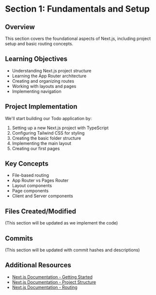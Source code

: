 # Section 1: Fundamentals and Setup

## Overview
This section covers the foundational aspects of Next.js, including project setup and basic routing concepts.

## Learning Objectives
- Understanding Next.js project structure
- Learning the App Router architecture
- Creating and organizing routes
- Working with layouts and pages
- Implementing navigation

## Project Implementation
We'll start building our Todo application by:
1. Setting up a new Next.js project with TypeScript
2. Configuring Tailwind CSS for styling
3. Creating the basic folder structure
4. Implementing the main layout
5. Creating our first pages

## Key Concepts
- File-based routing
- App Router vs Pages Router
- Layout components
- Page components
- Client and Server components

## Files Created/Modified
(This section will be updated as we implement the code)

## Commits
(This section will be updated with commit hashes and descriptions)

## Additional Resources
- [Next.js Documentation - Getting Started](https://nextjs.org/docs)
- [Next.js Documentation - Project Structure](https://nextjs.org/docs/getting-started/project-structure)
- [Next.js Documentation - Routing](https://nextjs.org/docs/app/building-your-application/routing) 